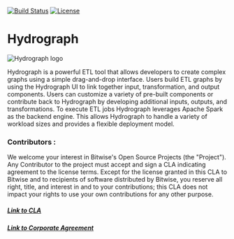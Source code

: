 [![Build Status](https://travis-ci.org/BitwiseInc/Hydrograph.svg?branch=master)](https://travis-ci.org/BitwiseInc/Hydrograph) [![License](https://img.shields.io/badge/license-Apache%202-blue.svg)](https://www.apache.org/licenses/LICENSE-2.0)

# Hydrograph
![Hydrograph logo](https://bitwiseinc.github.io/Hydrograph/assets/img/C1_OSLogo_Hydrograph_RGB_FullColor_solo.svg "Hydrograph logo")

Hydrograph is a powerful ETL tool that allows developers to create complex graphs using a simple drag-and-drop interface. Users build ETL graphs by using the Hydrograph UI to link together input, transformation, and output components. Users can customize a variety of pre-built components or contribute back to Hydrograph by developing additional inputs, outputs, and transformations. To execute ETL jobs Hydrograph leverages Apache Spark as the backend engine. This allows Hydrograph to handle a variety of workload sizes and provides a flexible deployment model.

### Contributors :
We welcome your interest in Bitwise's Open Source Projects (the "Project"). Any Contributor to the project must accept and sign a CLA indicating agreement to the license terms. Except for the license granted in this CLA to Bitwise and to recipients of software distributed by Bitwise, you reserve all right, title, and interest in and to your contributions; this CLA does not impact your rights to use your own contributions for any other purpose.

##### [Link to CLA]( https://goo.gl/forms/aVm84kggPG6U6rJv1)
##### [Link to Corporate Agreement]( https://goo.gl/forms/l4FMYnzD6UXn4sc32)

